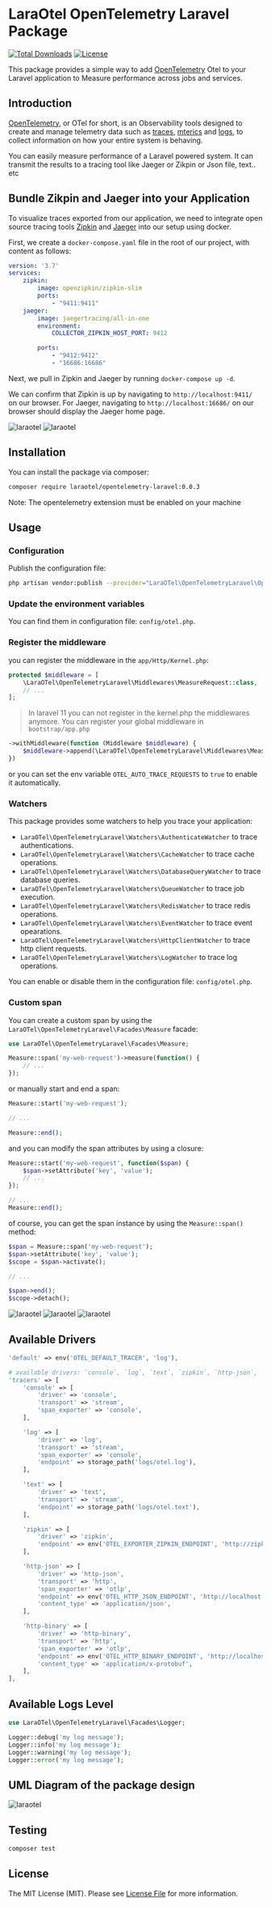 # LaraOtel OpenTelemetry Laravel Package

[![Total Downloads](https://poser.pugx.org/laraotel/opentelemetry-laravel/downloads)](https://packagist.org/packages/laraotel/opentelemetry-laravel)
[![License](https://poser.pugx.org/laraotel/opentelemetry-laravel/license)](https://packagist.org/packages/laraotel/opentelemetry-laravel)

This package provides a simple way to add [OpenTelemetry](https://opentelemetry.io/) Otel to your Laravel application to Measure performance across jobs and services.

## Introduction
[OpenTelemetry](https://opentelemetry.io/), or OTel for short, is an Observability tools designed to create and manage telemetry data such as [traces](https://opentelemetry.io/docs/concepts/signals/traces/), [mterics](https://opentelemetry.io/docs/concepts/signals/metrics/) and [logs](https://opentelemetry.io/docs/concepts/signals/logs/), to collect information on how your entire system is behaving.

You can easily measure performance of a Laravel powered system. It can transmit the results to a tracing tool like Jaeger or Zikpin or Json file, text.. etc

## Bundle Zikpin and Jaeger into your Application
To visualize traces exported from our application, we need to integrate open source tracing
tools [Zipkin](https://zipkin.io/) and [Jaeger](https://www.jaegertracing.io/) into our setup using docker.

First, we create a `docker-compose.yaml` file in the root of our project, with content as follows:

```yaml
version: '3.7'
services:
    zipkin:
        image: openzipkin/zipkin-slim
        ports:
            - "9411:9411"
    jaeger:
        image: jaegertracing/all-in-one
        environment:
            COLLECTOR_ZIPKIN_HOST_PORT: 9412

        ports:
            - "9412:9412"
            - "16686:16686"
```

Next, we pull in Zipkin and Jaeger by running `docker-compose up -d`.

We can confirm that Zipkin is up by navigating to `http://localhost:9411/` on our browser. For Jaeger, navigating
to `http://localhost:16686/` on our browser should display the Jaeger home page.

![laraotel](assets/jaeger.png)
![laraotel](assets/zipkin.png)

## Installation

You can install the package via composer:

```bash
composer require laraotel/opentelemetry-laravel:0.0.3
```

Note: The opentelemetry extension must be enabled on your machine

## Usage

### Configuration

Publish the configuration file:

```bash
php artisan vendor:publish --provider="LaraOTel\OpenTelemetryLaravel\OpenTelemetryServiceProvider" --tag="config"
```

### Update the environment variables

You can find them in configuration file: `config/otel.php`.

### Register the middleware

you can register the middleware in the `app/Http/Kernel.php`:

```php
protected $middleware = [
    \LaraOTel\OpenTelemetryLaravel\Middlewares\MeasureRequest::class,
    // ...
];
```

> In laravel 11 you can not register in the kernel.php the middlewares anymore. You can register your global middleware in `bootstrap/app.php`

```php
->withMiddleware(function (Middleware $middleware) {
    $middleware->append(\LaraOTel\OpenTelemetryLaravel\Middlewares\MeasureRequest::class);
})
```

or you can set the env variable `OTEL_AUTO_TRACE_REQUESTS` to `true` to enable it automatically.


### Watchers

This package provides some watchers to help you trace your application:

- `LaraOTel\OpenTelemetryLaravel\Watchers\AuthenticateWatcher` to trace authentications.
- `LaraOTel\OpenTelemetryLaravel\Watchers\CacheWatcher` to trace cache operations.
- `LaraOTel\OpenTelemetryLaravel\Watchers\DatabaseQueryWatcher` to trace database queries.
- `LaraOTel\OpenTelemetryLaravel\Watchers\QueueWatcher` to trace job execution.
- `LaraOTel\OpenTelemetryLaravel\Watchers\RedisWatcher` to trace redis operations.
- `LaraOTel\OpenTelemetryLaravel\Watchers\EventWatcher` to trace event opearations.
- `LaraOTel\OpenTelemetryLaravel\Watchers\HttpClientWatcher` to trace http client requests.
- `LaraOTel\OpenTelemetryLaravel\Watchers\LogWatcher` to trace log operations.

You can enable or disable them in the configuration file: `config/otel.php`.

### Custom span

You can create a custom span by using the `LaraOTel\OpenTelemetryLaravel\Facades\Measure` facade:

```php
use LaraOTel\OpenTelemetryLaravel\Facades\Measure;

Measure::span('my-web-request')->measure(function() {
    // ...
});
```

or manually start and end a span:

```php
Measure::start('my-web-request');

// ...

Measure::end();
```

and you can modify the span attributes by using a closure:

```php
Measure::start('my-web-request', function($span) {
    $span->setAttribute('key', 'value');
    // ...
});

// ...
Measure::end();
```

of course, you can get the span instance by using the `Measure::span()` method:

```php
$span = Measure::span('my-web-request');
$span->setAttribute('key', 'value');
$scope = $span->activate();

// ...

$span->end();
$scope->detach();
```

![laraotel](assets/jaeger-result.png)
![laraotel](assets/zipkin-result.png)
![laraotel](assets/log-json.png)

## Available Drivers
```php
'default' => env('OTEL_DEFAULT_TRACER', 'log'),

# available drivers: `console`, `log`, `text`, `zipkin`, `http-json`, `http-binary`, `grpc`.
'tracers' => [
    'console' => [
        'driver' => 'console',
        'transport' => 'stream',
        'span_exporter' => 'console',
    ],

    'log' => [
        'driver' => 'log',
        'transport' => 'stream',
        'span_exporter' => 'console',
        'endpoint' => storage_path('logs/otel.log'),
    ],

    'text' => [
        'driver' => 'text',
        'transport' => 'stream',
        'endpoint' => storage_path('logs/otel.text'),
    ],

    'zipkin' => [
        'driver' => 'zipkin',
        'endpoint' => env('OTEL_EXPORTER_ZIPKIN_ENDPOINT', 'http://zipkin:9411/api/v2/spans'),
    ],

    'http-json' => [
        'driver' => 'http-json',
        'transport' => 'http',
        'span_exporter' => 'otlp',
        'endpoint' => env('OTEL_HTTP_JSON_ENDPOINT', 'http://localhost:9411/v1/traces'),
        'content_type' => 'application/json',
    ],

    'http-binary' => [
        'driver' => 'http-binary',
        'transport' => 'http',
        'span_exporter' => 'otlp',
        'endpoint' => env('OTEL_HTTP_BINARY_ENDPOINT', 'http://localhost:4318/v1/traces'),
        'content_type' => 'application/x-protobuf',
    ],
],
```

## Available Logs Level
```php
use LaraOTel\OpenTelemetryLaravel\Facades\Logger;

Logger::debug('my log message');
Logger::info('my log message');
Logger::warning('my log message');
Logger::error('my log message');
```

## UML Diagram of the package design
![laraotel](assets/openTelemetry-collection.png)

## Testing

```bash
composer test
```

## License
The MIT License (MIT). Please see [License File](LICENSE.md) for more information.
